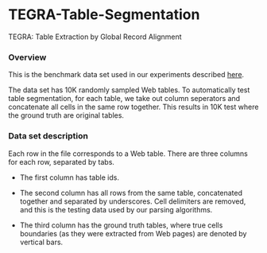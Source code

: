 # TEGRA-Table-Segmentation
TEGRA: Table Extraction by Global Record Alignment

### Overview
This is the benchmark data set used in our experiments described [here](https://www.microsoft.com/en-us/research/wp-content/uploads/2016/02/Main.pdf). 

The data set has 10K randomly sampled Web tables. To automatically test table segmentation, for each table, we take out column seperators and concatenate all cells in the same row together. This results in 10K test where the ground truth are original tables.

### Data set description
Each row in the file corresponds to a Web table. There are three columns for each row, separated by tabs. 

* The first column has table ids. 

* The second column has all rows from the same table, concatenated together and separated by underscores. Cell delimiters are removed, and this is the testing data used by our parsing algorithms. 

* The third column has the ground truth tables, where true cells boundaries (as they were extracted from Web pages) are denoted by vertical bars.
 
